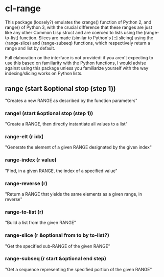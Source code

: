 # cl-range
This package (loosely?) emulates the xrange() function of Python 2,
and range() of Python 3, with the crucial difference that these ranges
are just like any other Common Lisp struct and are coerced to lists
using the (range-to-list) function.  Slices are made (similar to
Python's [::] slicing) using the (range-slice) and (range-subseq)
functions, which respectively return a range and list by default.

Full elaboration on the interface is not provided: if you aren't
expecting to use this based on familiarity with the Python functions,
I would advise against using this package unless you familiarize
yourself with the way indexing/slicing works on Python lists.

## range (start &optional stop (step 1))
"Creates a new RANGE as described by the function parameters"

### range! (start &optional stop (step 1))
"Create a RANGE, then directly instantiate all values to a list"

### range-elt (r idx)
"Generate the element of a given RANGE designated by the given index"

### range-index (r value)
"Find, in a given RANGE, the index of a specified value"

### range-reverse (r)
"Return a RANGE that yields the same elements as a given range, in reverse"

### range-to-list (r)
"Build a list from the given RANGE"

### range-slice (r &optional from to by to-list?)
"Get the specified sub-RANGE of the given RANGE"

### range-subseq (r start &optional end step)
"Get a sequence representing the specified portion of the given RANGE"
